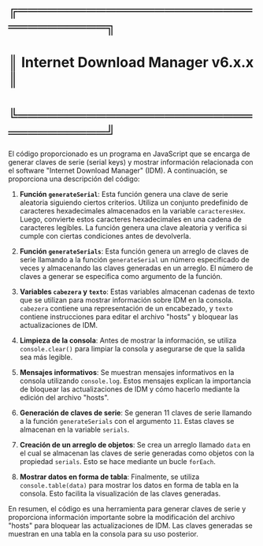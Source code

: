 #    ╔══════════════════════════════════╗
#    ║ Internet Download Manager v6.x.x ║
#    ╚══════════════════════════════════╝ 

El código proporcionado es un programa en JavaScript que se encarga de generar claves de serie (serial keys) y mostrar información relacionada con el software "Internet Download Manager" (IDM). A continuación, se proporciona una descripción del código:

1. **Función `generateSerial`**: Esta función genera una clave de serie aleatoria siguiendo ciertos criterios. Utiliza un conjunto predefinido de caracteres hexadecimales almacenados en la variable `caracteresHex`. Luego, convierte estos caracteres hexadecimales en una cadena de caracteres legibles. La función genera una clave aleatoria y verifica si cumple con ciertas condiciones antes de devolverla.

2. **Función `generateSerials`**: Esta función genera un arreglo de claves de serie llamando a la función `generateSerial` un número especificado de veces y almacenando las claves generadas en un arreglo. El número de claves a generar se especifica como argumento de la función.

3. **Variables `cabezera` y `texto`**: Estas variables almacenan cadenas de texto que se utilizan para mostrar información sobre IDM en la consola. `cabezera` contiene una representación de un encabezado, y `texto` contiene instrucciones para editar el archivo "hosts" y bloquear las actualizaciones de IDM.

4. **Limpieza de la consola**: Antes de mostrar la información, se utiliza `console.clear()` para limpiar la consola y asegurarse de que la salida sea más legible.

5. **Mensajes informativos**: Se muestran mensajes informativos en la consola utilizando `console.log`. Estos mensajes explican la importancia de bloquear las actualizaciones de IDM y cómo hacerlo mediante la edición del archivo "hosts".

6. **Generación de claves de serie**: Se generan 11 claves de serie llamando a la función `generateSerials` con el argumento `11`. Estas claves se almacenan en la variable `serials`.

7. **Creación de un arreglo de objetos**: Se crea un arreglo llamado `data` en el cual se almacenan las claves de serie generadas como objetos con la propiedad `serials`. Esto se hace mediante un bucle `forEach`.

8. **Mostrar datos en forma de tabla**: Finalmente, se utiliza `console.table(data)` para mostrar los datos en forma de tabla en la consola. Esto facilita la visualización de las claves generadas.

En resumen, el código es una herramienta para generar claves de serie y proporciona información importante sobre la modificación del archivo "hosts" para bloquear las actualizaciones de IDM. Las claves generadas se muestran en una tabla en la consola para su uso posterior.
